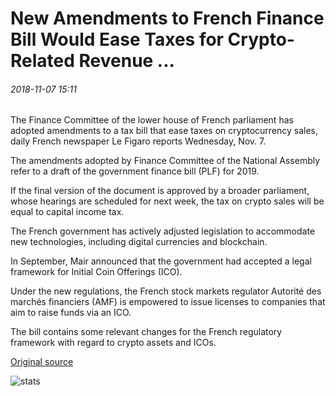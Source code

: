 # New Amendments to French Finance Bill Would Ease Taxes for Crypto-Related Revenue ...

###### 2018-11-07 15:11

The Finance Committee of the lower house of French parliament has adopted amendments to a tax bill that ease taxes on cryptocurrency sales, daily French newspaper Le Figaro reports Wednesday, Nov. 7.

The amendments adopted by Finance Committee of the National Assembly refer to a draft of the government finance bill (PLF) for 2019.

If the final version of the document is approved by a broader parliament, whose hearings are scheduled for next week, the tax on crypto sales will be equal to capital income tax.

The French government has actively adjusted legislation to accommodate new technologies, including digital currencies and blockchain.

In September, Mair announced that the government had accepted a legal framework for Initial Coin Offerings (ICO).

Under the new regulations, the French stock markets regulator Autorité des marchés financiers (AMF) is empowered to issue licenses to companies that aim to raise funds via an ICO.

The bill contains some relevant changes for the French regulatory framework with regard to crypto assets and ICOs.

[Original source](https://cointelegraph.com/news/new-amendments-to-french-finance-bill-would-ease-taxes-for-crypto-related-revenue)

![stats](https://c.statcounter.com/11760860/0/a89fa40b/1/ "stats")